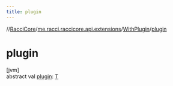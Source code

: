 ```yaml
---
title: plugin
---
```

//[RacciCore](../../../index.html)/[me.racci.raccicore.api.extensions](../index.html)/[WithPlugin](index.html)/[plugin](plugin.html)



# plugin



[jvm]\
abstract val [plugin](plugin.html): [T](index.html)




